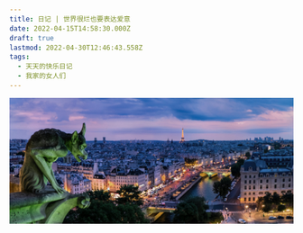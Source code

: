 ```yaml
---
title: 日记 | 世界很烂也要表达爱意
date: 2022-04-15T14:58:30.000Z
draft: true
lastmod: 2022-04-30T12:46:43.558Z
tags:
  - 天天的快乐日记
  - 我家的女人们
---
```

![wobao](themes\ananke\static\images\gohugo-default-sample-hero-image.jpg)



